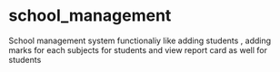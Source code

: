 # school_management
School management system functionaliy like adding students , adding marks for each subjects for students and view report card as well for students
